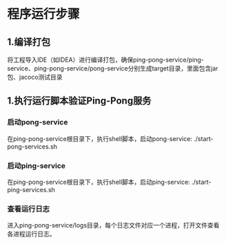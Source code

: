 # 程序运行步骤

## 1.编译打包
将工程导入IDE（如IDEA）进行编译打包，确保ping-pong-service/ping-service、ping-pong-service/pong-service分别生成target目录，里面包含jar包、jacoco测试目录


## 1.执行运行脚本验证Ping-Pong服务

### 启动pong-service
在ping-pong-service根目录下，执行shell脚本，启动pong-service: ./start-pong-services.sh

### 启动ping-service
在ping-pong-service根目录下，执行shell脚本，启动ping-service: ./start-ping-services.sh

### 查看运行日志
进入ping-pong-service/logs目录，每个日志文件对应一个进程，打开文件查看各进程运行日志。